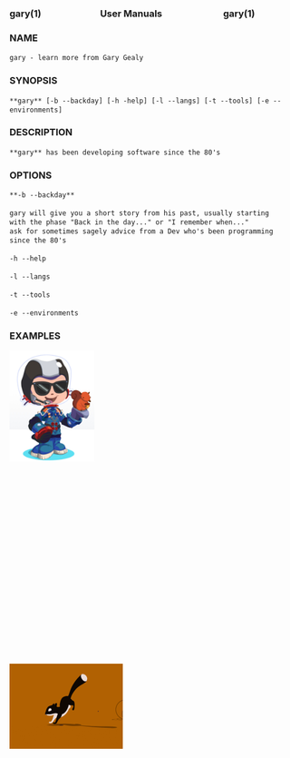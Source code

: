 ### gary(1) <img height="10" hspace="50"/>User Manuals <img height="10" hspace="50"/> gary(1)

### NAME
    gary - learn more from Gary Gealy

### SYNOPSIS
    
    **gary** [-b --backday] [-h -help] [-l --langs] [-t --tools] [-e --environments]

### DESCRIPTION

    **gary** has been developing software since the 80's 
### OPTIONS

    **-b --backday** 

    gary will give you a short story from his past, usually starting
    with the phase "Back in the day..." or "I remember when..."
    ask for sometimes sagely advice from a Dev who's been programming since the 80's

    -h --help

    -l --langs

    -t --tools

    -e --environments

### EXAMPLES


<img src="./assets/octocat-avatar.jpg" width="150"> <img height="350" hspace="300"/> <img src="./assets/running-sql.gif" width="200">

<!--
**GaryGealy/GaryGealy** is a ✨ _special_ ✨ repository because its `README.md` (this file) appears on your GitHub profile.

Here are some ideas to get you started:

- 🔭 I’m currently working on ...
- 🌱 I’m currently learning ...
- 👯 I’m looking to collaborate on ...
- 🤔 I’m looking for help with ...
- 💬 Ask me about ...
- 📫 How to reach me: ...
- 😄 Pronouns: ...
- ⚡ Fun fact: ...
-->
